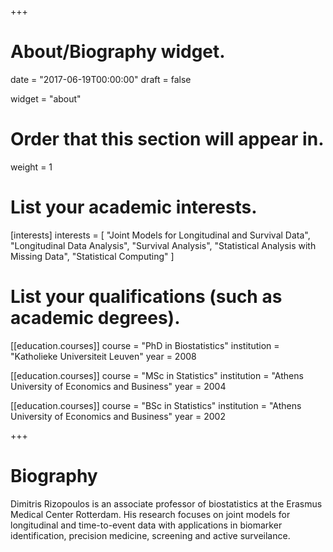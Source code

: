 +++
# About/Biography widget.

date = "2017-06-19T00:00:00"
draft = false

widget = "about"

# Order that this section will appear in.
weight = 1

# List your academic interests.
[interests]
  interests = [
    "Joint Models for Longitudinal and Survival Data",
    "Longitudinal Data Analysis",
    "Survival Analysis",
    "Statistical Analysis with Missing Data",
    "Statistical Computing"
  ]

# List your qualifications (such as academic degrees).
[[education.courses]]
  course = "PhD in Biostatistics"
  institution = "Katholieke Universiteit Leuven"
  year = 2008

[[education.courses]]
  course = "MSc in Statistics"
  institution = "Athens University of Economics and Business"
  year = 2004

[[education.courses]]
  course = "BSc in Statistics"
  institution = "Athens University of Economics and Business"
  year = 2002
 
+++

# Biography

Dimitris Rizopoulos is an associate professor of biostatistics at the Erasmus Medical 
Center Rotterdam. His research focuses on joint models for longitudinal and time-to-event
data with applications in biomarker identification, precision medicine, screening and 
active surveilance.

